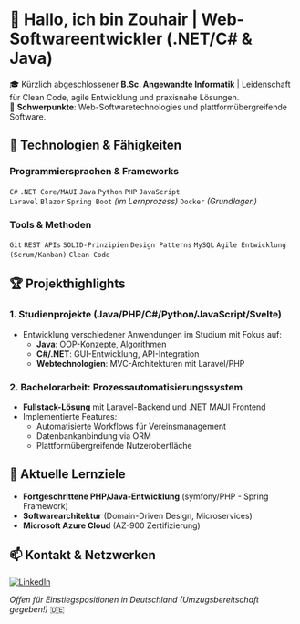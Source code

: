 # 👋 Hallo, ich bin Zouhair | Web-Softwareentwickler (.NET/C# & Java)

🎓 Kürzlich abgeschlossener **B.Sc. Angewandte Informatik** | Leidenschaft für Clean Code, agile Entwicklung und praxisnahe Lösungen.  
🚀 **Schwerpunkte**: Web-Softwaretechnologies und plattformübergreifende Software.

## 🔧 **Technologien & Fähigkeiten**
### **Programmiersprachen & Frameworks**
`C#` `.NET Core/MAUI` `Java` `Python` `PHP` `JavaScript`  
`Laravel` `Blazor` `Spring Boot` *(im Lernprozess)* `Docker` *(Grundlagen)*

### **Tools & Methoden**
`Git` `REST APIs` `SOLID-Prinzipien` `Design Patterns` `MySQL` `Agile Entwicklung (Scrum/Kanban)` `Clean Code`

## 🏆 **Projekthighlights**
### 1. Studienprojekte (Java/PHP/C#/Python/JavaScript/Svelte)
   - Entwicklung verschiedener Anwendungen im Studium mit Fokus auf:
      - **Java**: OOP-Konzepte, Algorithmen
      - **C#/.NET**: GUI-Entwicklung, API-Integration
      - **Webtechnologien**: MVC-Architekturen mit Laravel/PHP

### 2. Bachelorarbeit: Prozessautomatisierungssystem
   - **Fullstack-Lösung** mit Laravel-Backend und .NET MAUI Frontend
   - Implementierte Features:
     - Automatisierte Workflows für Vereinsmanagement
     - Datenbankanbindung via ORM
     - Plattformübergreifende Nutzeroberfläche

## 🌱 **Aktuelle Lernziele**
- **Fortgeschrittene PHP/Java-Entwicklung** (symfony/PHP - Spring Framework)
- **Softwarearchitektur** (Domain-Driven Design, Microservices)
- **Microsoft Azure Cloud** (AZ-900 Zertifizierung)


## 📫 **Kontakt & Netzwerken**
[![LinkedIn](https://img.shields.io/badge/LinkedIn-0077B5?style=flat&logo=linkedin&logoColor=white)](https://www.linkedin.com/in/zouhair-ijaad/)

*Offen für Einstiegspositionen in Deutschland (Umzugsbereitschaft gegeben!)* 🇩🇪
